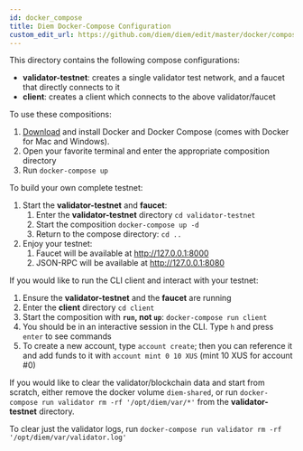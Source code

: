 ```yaml
---
id: docker_compose
title: Diem Docker-Compose Configuration
custom_edit_url: https://github.com/diem/diem/edit/master/docker/compose/README.md
---
```


This directory contains the following compose configurations:
* **validator-testnet**: creates a single validator test network, and a faucet that directly connects to it
* **client**: creates a client which connects to the above validator/faucet

To use these compositions:
1. [Download](https://docs.docker.com/install/) and install Docker and Docker Compose (comes with Docker for Mac and Windows).
2. Open your favorite terminal and enter the appropriate composition directory
3. Run `docker-compose up`

To build your own complete testnet:
1. Start the **validator-testnet** and **faucet**:
    1. Enter the **validator-testnet** directory `cd validator-testnet`
    2. Start the composition `docker-compose up -d`
    3. Return to the compose directory: `cd ..`
 2. Enjoy your testnet:
    1. Faucet will be available at http://127.0.0.1:8000
    2. JSON-RPC will be available at http://127.0.0.1:8080


If you would like to run the CLI client and interact with your testnet:
   1. Ensure the **validator-testnet** and the **faucet** are running
   2. Enter the **client** directory `cd client`
   3. Start the composition with **`run`, not `up`**: `docker-compose run client`
   4. You should be in an interactive session in the CLI. Type `h` and press `enter` to see commands
   5. To create a new account, type `account create`; then you can reference it and add funds to it with `account mint 0 10 XUS` (mint 10 XUS for account #0)

If you would like to clear the validator/blockchain data and start from scratch, either remove the docker volume `diem-shared`,
or run `docker-compose run validator rm -rf '/opt/diem/var/*'` from the **validator-testnet** directory.

To clear just the validator logs, run  `docker-compose run validator rm -rf '/opt/diem/var/validator.log'`
